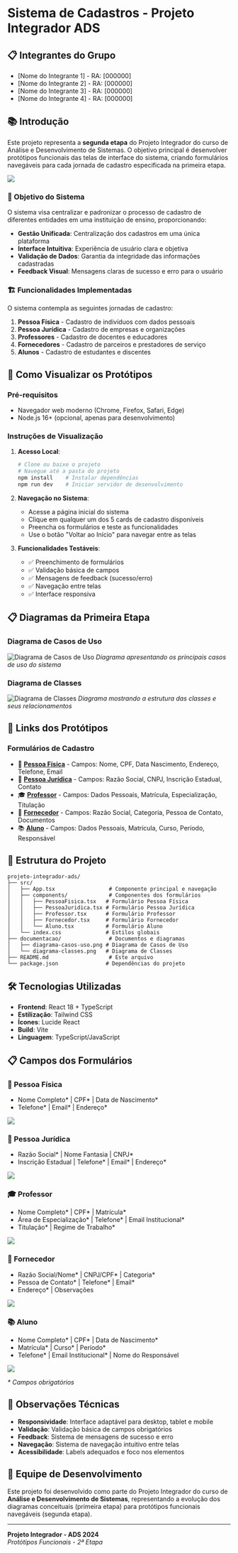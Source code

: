 # Sistema de Cadastros - Projeto Integrador ADS

## 📋 Integrantes do Grupo
- [Nome do Integrante 1] - RA: [000000]  
- [Nome do Integrante 2] - RA: [000000]  
- [Nome do Integrante 3] - RA: [000000]  
- [Nome do Integrante 4] - RA: [000000]  

## 📚 Introdução

Este projeto representa a **segunda etapa** do Projeto Integrador do curso de Análise e Desenvolvimento de Sistemas. O objetivo principal é desenvolver protótipos funcionais das telas de interface do sistema, criando formulários navegáveis para cada jornada de cadastro especificada na primeira etapa.

<img src='./imagens/Captura de tela 2025-09-05 213857.png'>

### 🎯 Objetivo do Sistema

O sistema visa centralizar e padronizar o processo de cadastro de diferentes entidades em uma instituição de ensino, proporcionando:

- **Gestão Unificada**: Centralização dos cadastros em uma única plataforma
- **Interface Intuitiva**: Experiência de usuário clara e objetiva
- **Validação de Dados**: Garantia da integridade das informações cadastradas
- **Feedback Visual**: Mensagens claras de sucesso e erro para o usuário

### 🏗️ Funcionalidades Implementadas

O sistema contempla as seguintes jornadas de cadastro:

1. **Pessoa Física** - Cadastro de indivíduos com dados pessoais
2. **Pessoa Jurídica** - Cadastro de empresas e organizações
3. **Professores** - Cadastro de docentes e educadores
4. **Fornecedores** - Cadastro de parceiros e prestadores de serviço
5. **Alunos** - Cadastro de estudantes e discentes

## 🚀 Como Visualizar os Protótipos

### Pré-requisitos
- Navegador web moderno (Chrome, Firefox, Safari, Edge)
- Node.js 16+ (opcional, apenas para desenvolvimento)

### Instruções de Visualização

1. **Acesso Local**: 
   ```bash
   # Clone ou baixe o projeto
   # Navegue até a pasta do projeto
   npm install    # Instalar dependências
   npm run dev    # Iniciar servidor de desenvolvimento
   ```

2. **Navegação no Sistema**:
   - Acesse a página inicial do sistema
   - Clique em qualquer um dos 5 cards de cadastro disponíveis
   - Preencha os formulários e teste as funcionalidades
   - Use o botão "Voltar ao Início" para navegar entre as telas

3. **Funcionalidades Testáveis**:
   - ✅ Preenchimento de formulários
   - ✅ Validação básica de campos
   - ✅ Mensagens de feedback (sucesso/erro)
   - ✅ Navegação entre telas
   - ✅ Interface responsiva

## 📋 Diagramas da Primeira Etapa

### Diagrama de Casos de Uso
![Diagrama de Casos de Uso](./documentacao/diagrama-casos-uso.png)
*Diagrama apresentando os principais casos de uso do sistema*

### Diagrama de Classes
![Diagrama de Classes](./documentacao/diagrama-classes.png)
*Diagrama mostrando a estrutura das classes e seus relacionamentos*

## 🔗 Links dos Protótipos

### Formulários de Cadastro
- 👤 **[Pessoa Física](./src/components/PessoaFisica.tsx)** - Campos: Nome, CPF, Data Nascimento, Endereço, Telefone, Email
- 🏢 **[Pessoa Jurídica](./src/components/PessoaJuridica.tsx)** - Campos: Razão Social, CNPJ, Inscrição Estadual, Contato
- 🎓 **[Professor](./src/components/Professor.tsx)** - Campos: Dados Pessoais, Matrícula, Especialização, Titulação
- 🚚 **[Fornecedor](./src/components/Fornecedor.tsx)** - Campos: Razão Social, Categoria, Pessoa de Contato, Documentos
- 📚 **[Aluno](./src/components/Aluno.tsx)** - Campos: Dados Pessoais, Matrícula, Curso, Período, Responsável

## 📁 Estrutura do Projeto

```
projeto-integrador-ads/
├── src/
│   ├── App.tsx                 # Componente principal e navegação
│   ├── components/             # Componentes dos formulários
│   │   ├── PessoaFisica.tsx   # Formulário Pessoa Física
│   │   ├── PessoaJuridica.tsx # Formulário Pessoa Jurídica
│   │   ├── Professor.tsx      # Formulário Professor
│   │   ├── Fornecedor.tsx     # Formulário Fornecedor
│   │   └── Aluno.tsx          # Formulário Aluno
│   └── index.css              # Estilos globais
├── documentacao/               # Documentos e diagramas
│   ├── diagrama-casos-uso.png # Diagrama de Casos de Uso
│   └── diagrama-classes.png   # Diagrama de Classes
├── README.md                   # Este arquivo
└── package.json               # Dependências do projeto
```

## 🛠️ Tecnologias Utilizadas

- **Frontend**: React 18 + TypeScript
- **Estilização**: Tailwind CSS
- **Ícones**: Lucide React
- **Build**: Vite
- **Linguagem**: TypeScript/JavaScript

## 📋 Campos dos Formulários

### 👤 Pessoa Física
- Nome Completo* | CPF* | Data de Nascimento*
- Telefone* | Email* | Endereço*
<img src="./imagens/pessoa_fisica.png">

### 🏢 Pessoa Jurídica  
- Razão Social* | Nome Fantasia | CNPJ*
- Inscrição Estadual | Telefone* | Email* | Endereço*
<img src="./imagens/pessoa_juridica.png">

### 🎓 Professor
- Nome Completo* | CPF* | Matrícula*
- Área de Especialização* | Telefone* | Email Institucional*
- Titulação* | Regime de Trabalho*
<img src="./imagens/professor.png">

### 🚚 Fornecedor
- Razão Social/Nome* | CNPJ/CPF* | Categoria*
- Pessoa de Contato* | Telefone* | Email*
- Endereço* | Observações
<img src="./imagens/fornecedor.png">

### 📚 Aluno
- Nome Completo* | CPF* | Data de Nascimento*
- Matrícula* | Curso* | Período*
- Telefone* | Email Institucional* | Nome do Responsável
<img src="./imagens/aluno.png">

*\* Campos obrigatórios*

## 📝 Observações Técnicas

- **Responsividade**: Interface adaptável para desktop, tablet e mobile
- **Validação**: Validação básica de campos obrigatórios
- **Feedback**: Sistema de mensagens de sucesso e erro
- **Navegação**: Sistema de navegação intuitivo entre telas
- **Acessibilidade**: Labels adequados e foco nos elementos

## 👥 Equipe de Desenvolvimento

Este projeto foi desenvolvido como parte do Projeto Integrador do curso de **Análise e Desenvolvimento de Sistemas**, representando a evolução dos diagramas conceituais (primeira etapa) para protótipos funcionais navegáveis (segunda etapa).

---

**Projeto Integrador - ADS 2024**  
*Protótipos Funcionais - 2ª Etapa*